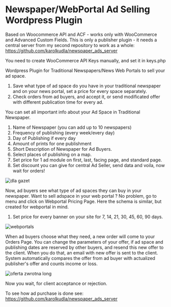 # Newspaper/WebPortal Ad Selling Wordpress Plugin
Based on Woocommerce API and ACF - works only with WooCommerce and Advanced Custom Fields.
This is only a publisher plugin - it needs a central server from my second repository to work as a whole:
https://github.com/karolkudla/newspaper_ads_server

You need to create WooCommerce API Keys manually, and set it in keys.php

Wordpress Plugin for Traditional Newspapers/News Web Portals to sell your ad space.
1. Save what type of ad space do you have in your traditional newspaper and on your news portal, set a price for every space separately.
2. Check orders from ad buyers, and accept it, or send modificated offer with different publication time for every ad.

You can set all important info about your Ad Space in Traditional Newspaper.
1. Name of Newspaper (you can add up to 10 newspapers)
2. Frequency of publishing (every week/every day)
3. Day of Publishing if every day
4. Amount of prints for one publishment
5. Short Description of Newspaper for Ad Buyers.
6. Select places of publishing on a map.
7. Set price for 1 ad module on first, last, facing page, and standard page.
8. Set discount you can give for central Ad Seller, send data and voila, now wait for orders!

![dla gazet](https://user-images.githubusercontent.com/35747845/110966498-97f7f280-8355-11eb-828c-b44623402954.png)

Now, ad buyers see what type of ad spaces they can buy in your newspaper.
Want to sell adspace in your web portal ? No problem, go to menu and click on Webportal Pricing Page.
Here the schema is similar, but created for webportal in mind.

1. Set price for every banner on your site for 7, 14, 21, 30, 45, 60, 90 days.

![webportals](https://user-images.githubusercontent.com/35747845/110967975-43ee0d80-8357-11eb-9312-45741d70bce5.png)

When ad buyers choose what they need, a new order will come to your Orders Page. 
You can change the parameters of your offer, if ad space and publishing dates are reserved by other buyers, and resend this new offer to the client.
When you do that, an email with new offer is sent to the client.
System automatically compares the offer from ad buyer with actualized publisher's offer and counts income or loss.

![oferta zwrotna long](https://user-images.githubusercontent.com/35747845/111170371-2497f000-85a4-11eb-97ee-a1615f63c189.png)

Now you wait, for client acceptance or rejection.

To see how ad purchase is done see:
https://github.com/karolkudla/newspaper_ads_server





